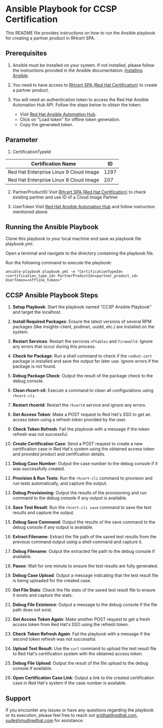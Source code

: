 # Ansible Playbook for CCSP Certification

This README file provides instructions on how to run the Ansible playbook for creating a partner product in RHcert SPA.

## Prerequisites

1. Ansible must be installed on your system. If not installed, please follow the instructions provided in the Ansible documentation: [Installing Ansible](https://docs.ansible.com/ansible/latest/installation_guide/index.html).

2. You need to have access to [RHcert SPA (Red Hat Certification)](|https://rhcert.connect.redhat.com/) to create a partner product.

3. You will need an authentication token to access the Red Hat Ansible Automation Hub API. Follow the steps below to obtain the token:

   - Visit [Red Hat Ansible Automation Hub](https://console.redhat.com/ansible/automation-hub/token).
   - Click on "Load token" for offline token generation.
   - Copy the generated token.

## Parameter

1. CertificationTypeId

| Certification Name                     | ID   |
| -------------------------------------- | ---- |
| Red Hat Enterprise Linux 9 Cloud Image | 1297 |
| Red Hat Enterprise Linux 8 Cloud Image | 207  |

2. PartnerProductID
   Visit [RHcert SPA (Red Hat Certification)](https://rhcert.connect.redhat.com/#/products) to check existing partner and use ID of a Cloud Image Partner

3. UserToken
   Visit [Red Hat Ansible Automation Hub](https://console.redhat.com/ansible/automation-hub/token) and follow instruction mentioned above

## Running the Ansible Playbook

Clone this playbook to your local machine and save as playbook file playbook.yml.

Open a terminal and navigate to the directory containing the playbook file.

Run the following command to execute the playbook:

`ansible-playbook playbook.yml -e "CertificationTypeId=<certification_type_id> PartnerProductId=<partner_product_id> UserToken=<offline_token>"`

## CCSP Ansible Playbook Steps

1. **Setup Playbook**: Start the playbook named "CCSP Ansible Playbook" and target the localhost.

2. **Install Required Packages**: Ensure the latest versions of several RPM packages (like insights-client, podman, uuidd, etc.) are installed on the system.

3. **Restart Services**: Restart the services `nftables` and `firewalld`. Ignore any errors that occur during this process.

4. **Check for Package**: Run a shell command to check if the `redhat-cert` package is installed and save the output for later use. Ignore errors if the package is not found.

5. **Debug Package Check**: Output the result of the package check to the debug console.

6. **Clean rhcert-cli**: Execute a command to clean all configurations using `rhcert-cli`.

7. **Restart rhcertd**: Restart the `rhcertd` service and ignore any errors.

8. **Get Access Token**: Make a POST request to Red Hat's SSO to get an access token using a refresh token provided by the user.

9. **Check Token Refresh**: Fail the playbook with a message if the token refresh was not successful.

10. **Create Certification Case**: Send a POST request to create a new certification case in Red Hat's system using the obtained access token and provided product and certification details.

11. **Debug Case Number**: Output the case number to the debug console if it was successfully created.

12. **Provision & Run Tests**: Run the `rhcert-cli` command to provision and run tests automatically, and capture the output.

13. **Debug Provisioning**: Output the results of the provisioning and run command to the debug console if any output is available.

14. **Save Test Result**: Run the `rhcert-cli save` command to save the test results and capture the output.

15. **Debug Save Command**: Output the results of the save command to the debug console if any output is available.

16. **Extract Filename**: Extract the file path of the saved test results from the previous command output using a shell command and capture it.

17. **Debug Filename**: Output the extracted file path to the debug console if available.

18. **Pause**: Wait for one minute to ensure the test results are fully generated.

19. **Debug Case Upload**: Output a message indicating that the test result file is being uploaded for the created case.

20. **Get File Stats**: Check the file stats of the saved test result file to ensure it exists and capture the stats.

21. **Debug File Existence**: Output a message to the debug console if the file path does not exist.

22. **Get Access Token Again**: Make another POST request to get a fresh access token from Red Hat's SSO using the refresh token.

23. **Check Token Refresh Again**: Fail the playbook with a message if the second token refresh was not successful.

24. **Upload Test Result**: Use the `curl` command to upload the test result file to Red Hat's certification system with the obtained access token.

25. **Debug File Upload**: Output the result of the file upload to the debug console if available.

26. **Open Certification Case Link**: Output a link to the created certification case in Red Hat's system if the case number is available.

## Support

If you encounter any issues or have any questions regarding the playbook or its execution, please feel free to reach out sridhal@redhat.com, sudeshmu@redhat.com
for assistance.
